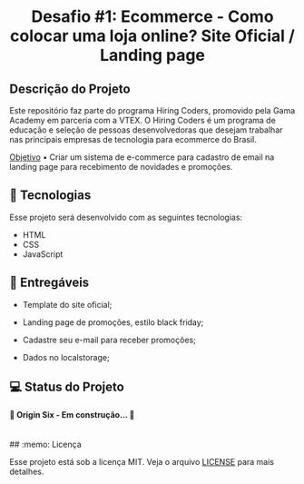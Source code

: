 <h1 align="center"> Desafio #1: Ecommerce - Como colocar uma loja online? Site Oficial / Landing page </h1>

## Descrição do Projeto

Este repositório faz parte do programa Hiring Coders, promovido pela Gama Academy em parceria com a VTEX. O Hiring Coders é um programa de educação e seleção de pessoas desenvolvedoras que desejam trabalhar nas principais empresas de tecnologia para ecommerce do Brasil. 

<p align="justify">
	
<a href="#objetivo">Objetivo</a> 
  • Criar um sistema de e-commerce para cadastro de email na landing page para recebimento de novidades e promoções.
</p>

## 🚀 Tecnologias

Esse projeto será desenvolvido com as seguintes tecnologias:
- HTML
- CSS
- JavaScript

## 🔖 Entregáveis

- Template do site oficial;

- Landing page de promoções, estilo black friday; 

- Cadastre seu e-mail para receber promoções;

- Dados no localstorage;


## 💻 Status do Projeto 

<h4 align="justify"> 🚧  Origin Six - Em construção...  🚧	</h4>

<br>
## :memo: Licença

Esse projeto está sob a licença MIT. Veja o arquivo [LICENSE](.github/LICENSE.md) para mais detalhes.

